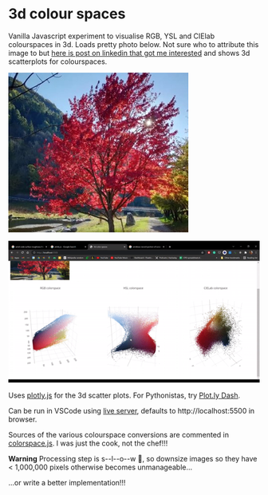 # 3d colour spaces

Vanilla Javascript experiment to visualise RGB, YSL and CIElab colourspaces in 3d. Loads pretty photo below. Not sure who to attribute this image to but [here is post on linkedin that got me interested](https://www.linkedin.com/posts/zeno-zoppi-70154b64_autumn-foliage-rhinoceros-activity-6858120283321077761-vWun) and shows 3d scatterplots for colourspaces.

![alt text](img/linkedin.jpg)

![alt text](img/ysl.gif)

Uses [plotly.js](https://plotly.com/javascript/) for the 3d scatter plots. For Pythonistas, try [Plot.ly Dash](https://plotly.com/dash/). 

Can be run in VSCode using [live server](https://marketplace.visualstudio.com/items?itemName=ritwickdey.LiveServer), defaults to http://localhost:5500 in browser.

Sources of the various colourspace conversions are commented in [colorspace.js](/colorspace.js). I was just the cook, not the chef!!!

**Warning** Processing step is s--l--o--w 🐌, so downsize images so they have < 1,000,000 pixels otherwise becomes unmanageable... 

...or write a better implementation!!!
